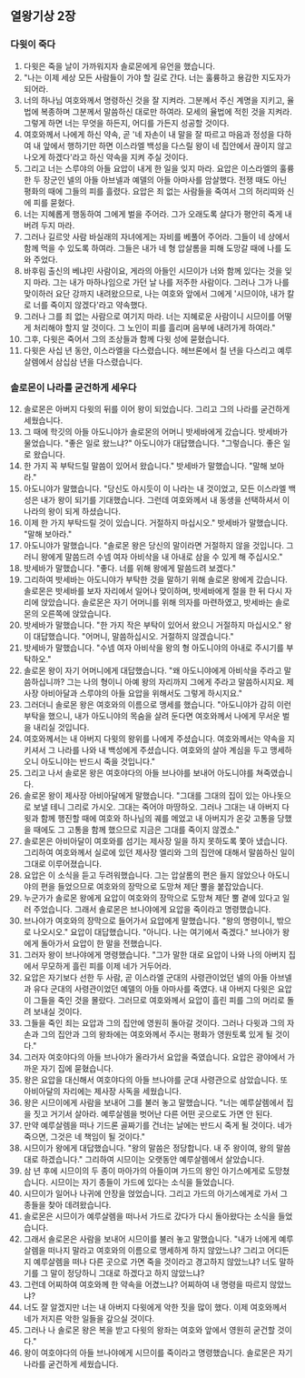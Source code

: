 ## 열왕기상 2장

### 다윗이 죽다
1. 다윗은 죽을 날이 가까워지자 솔로몬에게 유언을 했습니다.
2. "나는 이제 세상 모든 사람들이 가야 할 길로 간다. 너는 훌륭하고 용감한 지도자가 되어라.
3. 너의 하나님 여호와께서 명령하신 것을 잘 지켜라. 그분께서 주신 계명을 지키고, 율법에 복종하며 그분께서 말씀하신 대로만 하여라. 모세의 율법에 적힌 것을 지켜라. 그렇게 하면 너는 무엇을 하든지, 어디를 가든지 성공할 것이다.
4. 여호와께서 나에게 하신 약속, 곧 '네 자손이 내 말을 잘 따르고 마음과 정성을 다하여 내 앞에서 행하기만 하면 이스라엘 백성을 다스릴 왕이 네 집안에서 끊이지 않고 나오게 하겠다'라고 하신 약속을 지켜 주실 것이다.
5. 그리고 너는 스루야의 아들 요압이 내게 한 일을 잊지 마라. 요압은 이스라엘의 훌륭한 두 장군인 넬의 아들 아브넬과 예델의 아들 아마사를 암살했다. 전쟁 때도 아닌 평화의 때에 그들의 피를 흘렸다. 요압은 죄 없는 사람들을 죽여서 그의 허리띠와 신에 피를 묻혔다.
6. 너는 지혜롭게 행동하여 그에게 벌을 주어라. 그가 오래도록 살다가 평안히 죽게 내버려 두지 마라.
7. 그러나 길르앗 사람 바실래의 자녀에게는 자비를 베풀어 주어라. 그들이 네 상에서 함께 먹을 수 있도록 하여라. 그들은 내가 네 형 압살롬을 피해 도망갈 때에 나를 도와 주었다.
8. 바후림 출신의 베냐민 사람이요, 게라의 아들인 시므이가 너와 함께 있다는 것을 잊지 마라. 그는 내가 마하나임으로 가던 날 나를 저주한 사람이다. 그러나 그가 나를 맞이하러 요단 강까지 내려왔으므로, 나는 여호와 앞에서 그에게 '시므이야, 내가 칼로 너를 죽이지 않겠다'라고 약속했다.
9. 그러나 그를 죄 없는 사람으로 여기지 마라. 너는 지혜로운 사람이니 시므이를 어떻게 처리해야 할지 알 것이다. 그 노인이 피를 흘리며 음부에 내려가게 하여라."
10. 그후, 다윗은 죽어서 그의 조상들과 함께 다윗 성에 묻혔습니다.
11. 다윗은 사십 년 동안, 이스라엘을 다스렸습니다. 헤브론에서 칠 년을 다스리고 예루살렘에서 삼십삼 년을 다스렸습니다.
### 솔로몬이 나라를 굳건하게 세우다
12. 솔로몬은 아버지 다윗의 뒤를 이어 왕이 되었습니다. 그리고 그의 나라를 굳건하게 세웠습니다.
13. 그 때에 학깃의 아들 아도니야가 솔로몬의 어머니 밧세바에게 갔습니다. 밧세바가 물었습니다. "좋은 일로 왔느냐?" 아도니야가 대답했습니다. "그렇습니다. 좋은 일로 왔습니다.
14. 한 가지 꼭 부탁드릴 말씀이 있어서 왔습니다." 밧세바가 말했습니다. "말해 보아라."
15. 아도니야가 말했습니다. "당신도 아시듯이 이 나라는 내 것이었고, 모든 이스라엘 백성은 내가 왕이 되기를 기대했습니다. 그런데 여호와께서 내 동생을 선택하셔서 이 나라의 왕이 되게 하셨습니다.
16. 이제 한 가지 부탁드릴 것이 있습니다. 거절하지 마십시오." 밧세바가 말했습니다. "말해 보아라."
17. 아도니야가 말했습니다. "솔로몬 왕은 당신의 말이라면 거절하지 않을 것입니다. 그러니 왕에게 말씀드려 수넴 여자 아비삭을 내 아내로 삼을 수 있게 해 주십시오."
18. 밧세바가 말했습니다. "좋다. 너를 위해 왕에게 말씀드려 보겠다."
19. 그리하여 밧세바는 아도니야가 부탁한 것을 말하기 위해 솔로몬 왕에게 갔습니다. 솔로몬은 밧세바를 보자 자리에서 일어나 맞이하며, 밧세바에게 절을 한 뒤 다시 자리에 앉았습니다. 솔로몬은 자기 어머니를 위해 의자를 마련하였고, 밧세바는 솔로몬의 오른쪽에 앉았습니다.
20. 밧세바가 말했습니다. "한 가지 작은 부탁이 있어서 왔으니 거절하지 마십시오." 왕이 대답했습니다. "어머니, 말씀하십시오. 거절하지 않겠습니다."
21. 밧세바가 말했습니다. "수넴 여자 아비삭을 왕의 형 아도니야의 아내로 주시기를 부탁하오."
22. 솔로몬 왕이 자기 어머니에게 대답했습니다. "왜 아도니야에게 아비삭을 주라고 말씀하십니까? 그는 나의 형이니 아예 왕의 자리까지 그에게 주라고 말씀하시지요. 제사장 아비아달과 스루야의 아들 요압을 위해서도 그렇게 하시지요."
23. 그러더니 솔로몬 왕은 여호와의 이름으로 맹세를 했습니다. "아도니야가 감히 이런 부탁을 했으니, 내가 아도니야의 목숨을 살려 둔다면 여호와께서 나에게 무서운 벌을 내리실 것입니다.
24. 여호와께서는 내 아버지 다윗의 왕위를 나에게 주셨습니다. 여호와께서는 약속을 지키셔서 그 나라를 나와 내 백성에게 주셨습니다. 여호와의 살아 계심을 두고 맹세하오니 아도니야는 반드시 죽을 것입니다."
25. 그리고 나서 솔로몬 왕은 여호야다의 아들 브나야를 보내어 아도니야를 쳐죽였습니다.
26. 솔로몬 왕이 제사장 아비아달에게 말했습니다. "그대를 그대의 집이 있는 아나돗으로 보낼 테니 그리로 가시오. 그대는 죽어야 마땅하오. 그러나 그대는 내 아버지 다윗과 함께 행진할 때에 여호와 하나님의 궤를 메었고 내 아버지가 온갖 고통을 당했을 때에도 그 고통을 함께 했으므로 지금은 그대를 죽이지 않겠소."
27. 솔로몬은 아비아달이 여호와를 섬기는 제사장 일을 하지 못하도록 쫓아 냈습니다. 그리하여 여호와께서 실로에 있던 제사장 엘리와 그의 집안에 대해서 말씀하신 일이 그대로 이루어졌습니다.
28. 요압은 이 소식을 듣고 두려워했습니다. 그는 압살롬의 편은 들지 않았으나 아도니야의 편을 들었으므로 여호와의 장막으로 도망쳐 제단 뿔을 붙잡았습니다.
29. 누군가가 솔로몬 왕에게 요압이 여호와의 장막으로 도망쳐 제단 뿔 곁에 있다고 일러 주었습니다. 그래서 솔로몬은 브나야에게 요압을 죽이라고 명령했습니다.
30. 브나야가 여호와의 장막으로 들어가서 요압에게 말했습니다. "왕의 명령이니, 밖으로 나오시오." 요압이 대답했습니다. "아니다. 나는 여기에서 죽겠다." 브나야가 왕에게 돌아가서 요압이 한 말을 전했습니다.
31. 그러자 왕이 브나야에게 명령했습니다. "그가 말한 대로 요압이 나와 나의 아버지 집에서 무모하게 흘린 피를 이제 네가 거두어라.
32. 요압은 자기보다 선한 두 사람, 곧 이스라엘 군대의 사령관이었던 넬의 아들 아브넬과 유다 군대의 사령관이었던 예델의 아들 아마사를 죽였다. 내 아버지 다윗은 요압이 그들을 죽인 것을 몰랐다. 그러므로 여호와께서 요압이 흘린 피를 그의 머리로 돌려 보내실 것이다.
33. 그들을 죽인 죄는 요압과 그의 집안에 영원히 돌아갈 것이다. 그러나 다윗과 그의 자손과 그의 집안과 그의 왕좌에는 여호와께서 주시는 평화가 영원토록 있게 될 것이다."
34. 그러자 여호야다의 아들 브나야가 올라가서 요압을 죽였습니다. 요압은 광야에서 가까운 자기 집에 묻혔습니다.
35. 왕은 요압을 대신해서 여호야다의 아들 브나야를 군대 사령관으로 삼았습니다. 또 아비아달의 자리에는 제사장 사독을 세웠습니다.
36. 왕은 시므이에게 사람을 보내어 그를 불러 놓고 말했습니다. "너는 예루살렘에서 집을 짓고 거기서 살아라. 예루살렘을 벗어난 다른 어떤 곳으로도 가면 안 된다.
37. 만약 예루살렘을 떠나 기드론 골짜기를 건너는 날에는 반드시 죽게 될 것이다. 네가 죽으면, 그것은 네 책임이 될 것이다."
38. 시므이가 왕에게 대답했습니다. "왕의 말씀은 정당합니다. 내 주 왕이여, 왕의 말씀대로 하겠습니다." 그리하여 시므이는 오랫동안 예루살렘에서 살았습니다.
39. 삼 년 후에 시므이의 두 종이 마아가의 아들이며 가드의 왕인 아기스에게로 도망쳤습니다. 시므이는 자기 종들이 가드에 있다는 소식을 들었습니다.
40. 시므이가 일어나 나귀에 안장을 얹었습니다. 그리고 가드의 아기스에게로 가서 그 종들을 찾아 데려왔습니다.
41. 솔로몬은 시므이가 예루살렘을 떠나서 가드로 갔다가 다시 돌아왔다는 소식을 들었습니다.
42. 그래서 솔로몬은 사람을 보내어 시므이를 불러 놓고 말했습니다. "내가 너에게 예루살렘을 떠나지 말라고 여호와의 이름으로 맹세하게 하지 않았느냐? 그리고 어디든지 예루살렘을 떠나 다른 곳으로 가면 죽을 것이라고 경고하지 않았느냐? 너도 말하기를 그 말이 정당하니 그대로 하겠다고 하지 않았느냐?
43. 그런데 어찌하여 여호와께 한 약속을 어겼느냐? 어찌하여 내 명령을 따르지 않았느냐?
44. 너도 잘 알겠지만 너는 내 아버지 다윗에게 악한 짓을 많이 했다. 이제 여호와께서 네가 저지른 악한 일들을 갚으실 것이다.
45. 그러나 나 솔로몬 왕은 복을 받고 다윗의 왕좌는 여호와 앞에서 영원히 굳건할 것이다."
46. 왕이 여호야다의 아들 브나야에게 시므이를 죽이라고 명령했습니다. 솔로몬은 자기 나라를 굳건하게 세웠습니다.